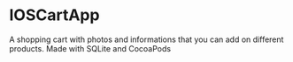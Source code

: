# IOSCartApp

A shopping cart with photos and informations that you can add on different products.
Made with SQLite and CocoaPods
